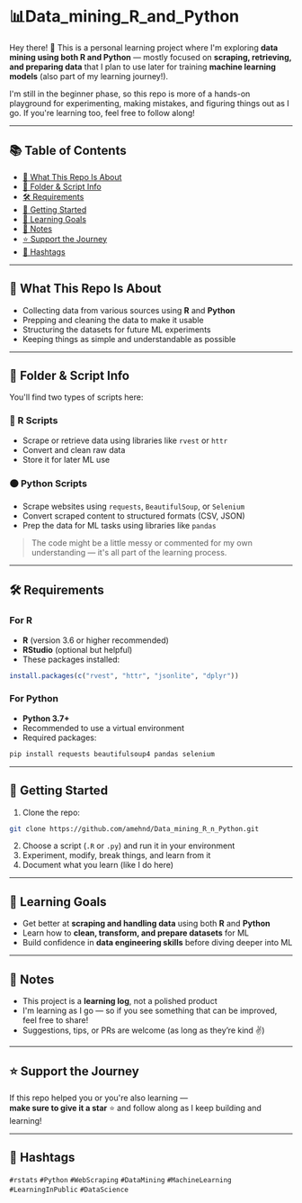 # 📊Data_mining_R_and_Python

Hey there! 👋 This is a personal learning project where I'm exploring **data mining using both R and Python** — mostly focused on **scraping, retrieving, and preparing data** that I plan to use later for training **machine learning models** (also part of my learning journey!).

I'm still in the beginner phase, so this repo is more of a hands-on playground for experimenting, making mistakes, and figuring things out as I go. If you're learning too, feel free to follow along!

---

## 📚 Table of Contents

- [🧠 What This Repo Is About](#-what-this-repo-is-about)
- [📁 Folder & Script Info](#-folder--script-info)
- [🛠 Requirements](#-requirements)
- [🚀 Getting Started](#-getting-started)
- [🌱 Learning Goals](#-learning-goals)
- [💬 Notes](#-notes)
- [⭐️ Support the Journey](#-support-the-journey)
- [🔖 Hashtags](#hashtags)

---

## 🧠 What This Repo Is About

- Collecting data from various sources using **R** and **Python**  
- Prepping and cleaning the data to make it usable  
- Structuring the datasets for future ML experiments  
- Keeping things as simple and understandable as possible  

---

## 📁 Folder & Script Info

You'll find two types of scripts here:

### 🔵 R Scripts

- Scrape or retrieve data using libraries like `rvest` or `httr`  
- Convert and clean raw data  
- Store it for later ML use  

### 🟠 Python Scripts

- Scrape websites using `requests`, `BeautifulSoup`, or `Selenium`  
- Convert scraped content to structured formats (CSV, JSON)  
- Prep the data for ML tasks using libraries like `pandas`  

> The code might be a little messy or commented for my own understanding — it's all part of the learning process.

---

## 🛠 Requirements

### For R

- **R** (version 3.6 or higher recommended)  
- **RStudio** (optional but helpful)  
- These packages installed:

```r
install.packages(c("rvest", "httr", "jsonlite", "dplyr"))
```

### For Python

- **Python 3.7+**  
- Recommended to use a virtual environment  
- Required packages:

```bash
pip install requests beautifulsoup4 pandas selenium
```

---

## 🚀 Getting Started

1. Clone the repo:

```bash
git clone https://github.com/amehnd/Data_mining_R_n_Python.git
```

2. Choose a script (`.R` or `.py`) and run it in your environment  
3. Experiment, modify, break things, and learn from it  
4. Document what you learn (like I do here)

---

## 🌱 Learning Goals

- Get better at **scraping and handling data** using both **R** and **Python**  
- Learn how to **clean, transform, and prepare datasets** for ML  
- Build confidence in **data engineering skills** before diving deeper into ML  

---

## 💬 Notes

- This project is a **learning log**, not a polished product  
- I'm learning as I go — so if you see something that can be improved, feel free to share!  
- Suggestions, tips, or PRs are welcome (as long as they’re kind ✌️)  

---

## ⭐️ Support the Journey

If this repo helped you or you're also learning —  
**make sure to give it a star** ⭐️ and follow along as I keep building and learning!

---

## 🔖 Hashtags

`#rstats` `#Python` `#WebScraping` `#DataMining` `#MachineLearning` `#LearningInPublic` `#DataScience`
